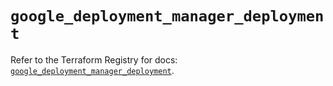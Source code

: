 # `google_deployment_manager_deployment`

Refer to the Terraform Registry for docs: [`google_deployment_manager_deployment`](https://registry.terraform.io/providers/hashicorp/google/5.24.0/docs/resources/deployment_manager_deployment).
